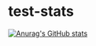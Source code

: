 # test-stats

[![Anurag's GitHub stats](https://github-readme-stats.vercel.app/api?username=EndLess728)](https://github.com/anuraghazra/github-readme-stats)

